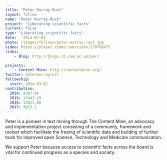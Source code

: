 ```yaml
---
title: "Peter Murray-Rust"
layout: fellow
name: "Peter Murray-Rust"
project: "Liberating scientific facts"
current: false
type: "Liberating scientific facts"
date:   2014-03-01
photo: /images/fellows/peter-murray-rust.jpg
video: https://player.vimeo.com/video/170786475
links:
    - Blog: http://blogs.ch.cam.ac.uk/pmr/

projects:
    - Content Mine: http://contentmine.org/
twitter: petermurrayrust
fellowship:
  start: 2014-03-01
contribution:
  2014: 4387.96
  2015: 13441.29
  2016: 13821.80
  2017: 3823.1
---
```


Peter is a pioneer in text mining through The Content Mine, an advocacy and implementation project consisting of a community, framework and toolset which facilitate the freeing of scientific data and building of further tools for improved open Science, Technology and Medicine communication.

We support Peter because access to scientific facts across the board is vital for continued progress as a species and society.
